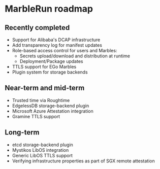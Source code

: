 # MarbleRun roadmap

## Recently completed

* Support for Alibaba's DCAP infrastructure
* Add transparency log for manifest updates
* Role-based access control for users and Marbles:
    * Secrets upload/download and distribution at runtime
    * Deployment/Package updates
* TTLS support for EGo Marbles
* Plugin system for storage backends

## Near-term and mid-term

* Trusted time via Roughtime
* EdgelessDB storage-backend plugin
* Microsoft Azure Attestation integration
* Gramine TTLS support

## Long-term

* etcd storage-backend plugin
* Mystikos LibOS integration
* Generic LibOS TTLS support
* Verifying infrastructure properties as part of SGX remote attestation
